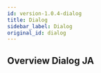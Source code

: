 ```yaml
---
id: version-1.0.4-dialog
title: Dialog
sidebar_label: Dialog
original_id: dialog
---
```


## Overview Dialog JA